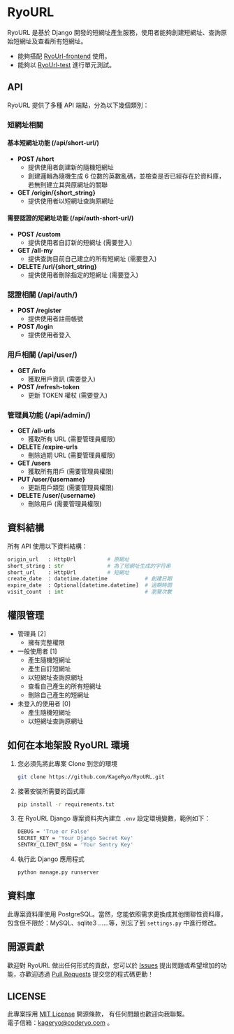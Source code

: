 # RyoURL

RyoURL 是基於 Django 開發的短網址產生服務，使用者能夠創建短網址、查詢原始短網址及查看所有短網址。  
- 能夠搭配 [RyoUrl-frontend](https://github.com/KageRyo/RyoURL-frontend) 使用。  
- 能夠以 [RyoUrl-test](https://github.com/KageRyo/RyoURL-test) 進行單元測試。

## API

RyoURL 提供了多種 API 端點，分為以下幾個類別：

### 短網址相關

#### 基本短網址功能 (/api/short-url/)

- **POST /short**
  - 提供使用者創建新的隨機短網址
  - 創建邏輯為隨機生成 6 位數的英數亂碼，並檢查是否已經存在於資料庫，若無則建立其與原網址的關聯
- **GET /origin/{short_string}**
  - 提供使用者以短網址查詢原網址

#### 需要認證的短網址功能 (/api/auth-short-url/)

- **POST /custom**
  - 提供使用者自訂新的短網址 (需要登入)
- **GET /all-my**
  - 提供查詢目前自己建立的所有短網址 (需要登入)
- **DELETE /url/{short_string}**
  - 提供使用者刪除指定的短網址 (需要登入)

### 認證相關 (/api/auth/)

- **POST /register**
  - 提供使用者註冊帳號
- **POST /login**
  - 提供使用者登入

### 用戶相關 (/api/user/)

- **GET /info**
  - 獲取用戶資訊 (需要登入)
- **POST /refresh-token**
  - 更新 TOKEN 權杖 (需要登入)

### 管理員功能 (/api/admin/)

- **GET /all-urls**
  - 獲取所有 URL (需要管理員權限)
- **DELETE /expire-urls**
  - 刪除過期 URL (需要管理員權限)
- **GET /users**
  - 獲取所有用戶 (需要管理員權限)
- **PUT /user/{username}**
  - 更新用戶類型 (需要管理員權限)
- **DELETE /user/{username}**
  - 刪除用戶 (需要管理員權限)

## 資料結構

所有 API 使用以下資料結構：

```python
origin_url   : HttpUrl          # 原網址
short_string : str              # 為了短網址生成的字符串
short_url    : HttpUrl          # 短網址
create_date  : datetime.datetime            # 創建日期
expire_date  : Optional[datetime.datetime]  # 過期時間
visit_count  : int                          # 瀏覽次數
```

## 權限管理

- 管理員 [2]
    - 擁有完整權限
- 一般使用者 [1]
    - 產生隨機短網址
    - 產生自訂短網址
    - 以短網址查詢原網址
    - 查看自己產生的所有短網址
    - 刪除自己產生的短網址
- 未登入的使用者 [0]
    - 產生隨機短網址
    - 以短網址查詢原網址

## 如何在本地架設 RyoURL 環境

1. 您必須先將此專案 Clone 到您的環境
    ```bash
    git clone https://github.com/KageRyo/RyoURL.git
    ```
2. 接著安裝所需要的函式庫
    ```bash
    pip install -r requirements.txt
    ```
3. 在 RyoURL Django 專案資料夾內建立 `.env` 設定環境變數，範例如下：
    ```bash
    DEBUG = 'True or False'
    SECRET_KEY = 'Your Django Secret Key'
    SENTRY_CLIENT_DSN = 'Your Sentry Key'
    ```
4. 執行此 Django 應用程式
    ```bash
    python manage.py runserver
    ```

## 資料庫

此專案資料庫使用 PostgreSQL。當然，您能依照需求更換成其他關聯性資料庫，包含但不限於：MySQL、sqlite3 ......等，別忘了到 `settings.py` 中進行修改。

## 開源貢獻

歡迎對 RyoURL 做出任何形式的貢獻，您可以於 [Issues](https://github.com/KageRyo/RyoURL/issues) 提出問題或希望增加的功能，亦歡迎透過 [Pull Requests](https://github.com/KageRyo/RyoURL/pulls) 提交您的程式碼更動！

## LICENSE

此專案採用 [MIT License](License) 開源條款，
有任何問題也歡迎向我聯繫。  
電子信箱：[kageryo@coderyo.com](mailto:kageryo@coderyo.com) 。